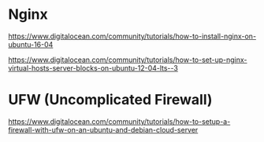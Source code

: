# Nginx

https://www.digitalocean.com/community/tutorials/how-to-install-nginx-on-ubuntu-16-04

https://www.digitalocean.com/community/tutorials/how-to-set-up-nginx-virtual-hosts-server-blocks-on-ubuntu-12-04-lts--3


# UFW (Uncomplicated Firewall)

https://www.digitalocean.com/community/tutorials/how-to-setup-a-firewall-with-ufw-on-an-ubuntu-and-debian-cloud-server
